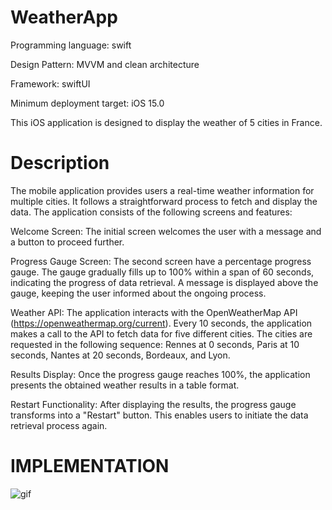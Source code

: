 # WeatherApp

Programming language: swift 

Design Pattern: MVVM and clean architecture 

Framework: swiftUI

Minimum deployment target: iOS 15.0

This iOS application is designed to display the weather of 5 cities in France.

# Description

The mobile application provides users a real-time weather information for multiple cities. It follows a straightforward process to fetch and display the data. 
The application consists of the following screens and features:

Welcome Screen: The initial screen welcomes the user with a message and a button to proceed further.

Progress Gauge Screen: The second screen have a percentage progress gauge. The gauge gradually fills up to 100% within a span of 60 seconds, indicating the progress of data retrieval. A  message is displayed above the gauge, keeping the user informed about the ongoing process.

Weather API: The application interacts with the OpenWeatherMap API (https://openweathermap.org/current). Every 10 seconds, the application makes a call to the API to fetch data for five different cities. The cities are requested in the following sequence: Rennes at 0 seconds, Paris at 10 seconds, Nantes at 20 seconds, Bordeaux, and Lyon. 

Results Display: Once the progress gauge reaches 100%, the application presents the obtained weather results in a table format. 

Restart Functionality: After displaying the results, the progress gauge transforms into a "Restart" button. This enables users to initiate the data retrieval process again.

# IMPLEMENTATION

![gif](https://github.com/mDaemi/WeatherApp/assets/31176385/a110656f-796f-4f9c-9fa9-2c02e939f111)


